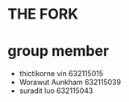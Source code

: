 # THE FORK





# group member
- thictikorne vin 632115015
- Worawut Aunkham 632115039
- suradit luo 632115043
